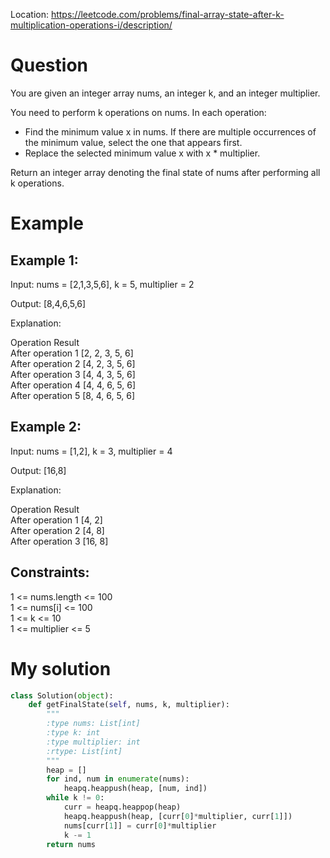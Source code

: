 Location: https://leetcode.com/problems/final-array-state-after-k-multiplication-operations-i/description/
# Question
You are given an integer array nums, an integer k, and an integer multiplier.

You need to perform k operations on nums. In each operation:

- Find the minimum value x in nums. If there are multiple occurrences of the minimum value, select the one that appears first.
- Replace the selected minimum value x with x * multiplier.

Return an integer array denoting the final state of nums after performing all k operations.

 
# Example

## Example 1:

Input: nums = [2,1,3,5,6], k = 5, multiplier = 2

Output: [8,4,6,5,6]

Explanation:

Operation	Result\
After operation 1	[2, 2, 3, 5, 6]\
After operation 2	[4, 2, 3, 5, 6]\
After operation 3	[4, 4, 3, 5, 6]\
After operation 4	[4, 4, 6, 5, 6]\
After operation 5	[8, 4, 6, 5, 6]

## Example 2:

Input: nums = [1,2], k = 3, multiplier = 4

Output: [16,8]

Explanation:

Operation	Result\
After operation 1	[4, 2]\
After operation 2	[4, 8]\
After operation 3	[16, 8]


## Constraints:

1 <= nums.length <= 100\
1 <= nums[i] <= 100\
1 <= k <= 10\
1 <= multiplier <= 5
 

# My solution 
```python
class Solution(object):
    def getFinalState(self, nums, k, multiplier):
        """
        :type nums: List[int]
        :type k: int
        :type multiplier: int
        :rtype: List[int]
        """
        heap = []
        for ind, num in enumerate(nums):
            heapq.heappush(heap, [num, ind])
        while k != 0:
            curr = heapq.heappop(heap)
            heapq.heappush(heap, [curr[0]*multiplier, curr[1]])
            nums[curr[1]] = curr[0]*multiplier
            k -= 1
        return nums
```
